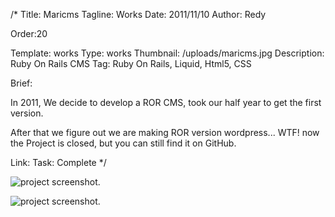/*
Title: Maricms
Tagline: Works
Date: 2011/11/10
Author: Redy

Order:20

Template: works
Type: works
Thumbnail: /uploads/maricms.jpg
Description: Ruby On Rails CMS
Tag: Ruby On Rails, Liquid, Html5, CSS 

Brief: <p>In 2011, We decide to develop a ROR CMS, took our half year to get the first version.</p><p>After that we figure out we are making ROR version wordpress... WTF! now the Project is closed, but you can still find it on GitHub.</p>
Link:
Task: Complete
*/

[1]: %image_url%/works/maricms/maricms_1_s.jpg  "Maricms"
[2]: %image_url%/works/maricms/maricms_2_s.jpg  "Maricms"

![project screenshot.][1]

![project screenshot.][2]
